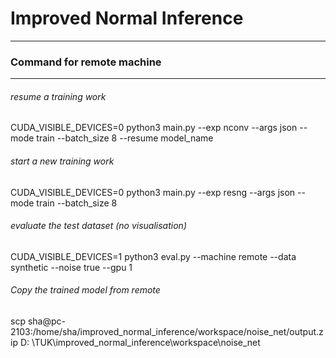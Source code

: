 # Improved Normal Inference

---


### Command for remote machine
---

###### resume a training work

CUDA_VISIBLE_DEVICES=0 python3 main.py --exp nconv --args json --mode train --batch_size 8 --resume model_name

###### start a new training work

CUDA_VISIBLE_DEVICES=0 python3 main.py --exp resng --args json --mode train --batch_size 8

###### evaluate the test dataset (no visualisation)

CUDA_VISIBLE_DEVICES=1 python3 eval.py --machine remote --data synthetic --noise true --gpu 1

###### Copy the trained model from remote

scp sha@pc-2103:/home/sha/improved_normal_inference/workspace/noise_net/output.zip D:
\TUK\improved_normal_inference\workspace\noise_net

